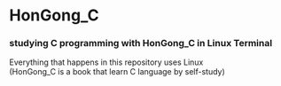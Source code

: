# HonGong_C
### studying C programming with HonGong_C in Linux Terminal
Everything that happens in this repository uses Linux <br>
(HonGong_C is a book that learn C language by self-study)
